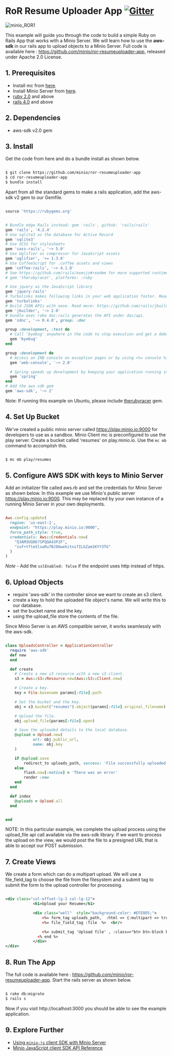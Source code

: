 # RoR Resume Uploader App [![Gitter](https://badges.gitter.im/Join%20Chat.svg)](https://gitter.im/minio/minio?utm_source=badge&utm_medium=badge&utm_campaign=pr-badge&utm_content=badge)

![minio_ROR1](https://github.com/minio/ror-resumeuploader-app/blob/master/docs/screenshots/minio-RoR1.jpg?raw=true)

This example will guide you through the code to build a simple Ruby on Rails App that works with a Minio Server. We will learn how to use the **aws-sdk** in our rails app to upload objects to a Minio Server. Full code is available here : https://github.com/minio/ror-resumeuploader-app, released under Apache 2.0 License.

## 1. Prerequisites

* Install mc  from [here](https://docs.minio.io/docs/minio-client-quickstart-guide).
* Install Minio Server from [here](https://docs.minio.io/docs/minio ).
* [ruby 2.0](https://www.ruby-lang.org/en/documentation/installation/#package-management-systems) and above
* [rails 4.0](http://guides.rubyonrails.org/v4.0/)  and above


## 2. Dependencies

* aws-sdk v2.0 gem

## 3. Install

Get the code from here and do a bundle install as shown below.

```sh

$ git clone https://github.com/minio/ror-resumeuploader-app
$ cd ror-resumeuploader-app
$ bundle install

```

Apart from all the standard gems to make a rails application, add the aws-sdk v2 gem to our Gemfile.

```ruby

source 'https://rubygems.org'


# Bundle edge Rails instead: gem 'rails', github: 'rails/rails'
gem 'rails', '4.2.4'
# Use sqlite3 as the database for Active Record
gem 'sqlite3'
# Use SCSS for stylesheets
gem 'sass-rails', '~> 5.0'
# Use Uglifier as compressor for JavaScript assets
gem 'uglifier', '>= 1.3.0'
# Use CoffeeScript for .coffee assets and views
gem 'coffee-rails', '~> 4.1.0'
# See https://github.com/rails/execjs#readme for more supported runtimes
# gem 'therubyracer', platforms: :ruby

# Use jquery as the JavaScript library
gem 'jquery-rails'
# Turbolinks makes following links in your web application faster. Read more: https://github.com/rails/turbolinks
gem 'turbolinks'
# Build JSON APIs with ease. Read more: https://github.com/rails/jbuilder
gem 'jbuilder', '~> 2.0'
# bundle exec rake doc:rails generates the API under doc/api.
gem 'sdoc', '~> 0.4.0', group: :doc

group :development, :test do
  # Call 'byebug' anywhere in the code to stop execution and get a debugger console
  gem 'byebug'
end

group :development do
  # Access an IRB console on exception pages or by using <%= console %> in views
  gem 'web-console', '~> 2.0'

  # Spring speeds up development by keeping your application running in the background. Read more: https://github.com/rails/spring
  gem 'spring'
end
# Add the aws sdk gem
gem 'aws-sdk', '~> 2'

```

Note: If running this example on Ubuntu, please include [therubyracer](https://github.com/cowboyd/therubyracer) gem.

## 4. Set Up Bucket

We've created a public minio server called https://play.minio.io:9000 for developers to use as a sandbox. Minio Client mc is preconfigured to use the play server. Create a bucket called 'resumes' on play.minio.io. Use the `mc mb` command to accomplish this.

```sh

$ mc mb play/resumes

```

## 5. Configure AWS SDK with keys to Minio Server

Add an initializer file called aws.rb and set the credentials for Minio Server as shown below. In this example we use Minio's public server https://play.minio.io:9000. This may be replaced by your own instance of a running Minio Server in your own deployments.

```ruby

Aws.config.update(
  region: 'us-east-1',
  endpoint: "https://play.minio.io:9000",
  force_path_style: true,
  credentials: Aws::Credentials.new(
    "Q3AM3UQ867SPQQA43P2F",
    "zuf+tfteSlswRu7BJ86wekitnifILbZam1KYY3TG"
  )
)

```

*Note* - Add the `sslEnabled: false` if the endpoint uses http instead of https.

## 6. Upload Objects

* require 'aws-sdk'  in the controller since we want to create an s3 client.
* create a key to hold the uploaded file object's name. We will write this to our database.
* set the bucket name and the key.
* using the upload_file store the contents of the file.

Since Minio Server is an AWS compatible server, it works seamlessly with the aws-sdk.

```ruby

class UploadsController < ApplicationController
  require 'aws-sdk'
  def new
  end

  def create   
    # Create a new s3 resource with a new s3 client.
    s3 = Aws::S3::Resource.new(Aws::S3::Client.new)  

    # Create a key.
    key = File.basename params[:file].path

    # Set the bucket and the key.
    obj = s3.bucket("resumes").object(params[:file].original_filename)

    # Upload the file.
    obj.upload_file(params[:file].open)

    # Save the uploaded details to the local database.
    @upload = Upload.new(
            url: obj.public_url,
            name: obj.key
    )     

    if @upload.save
        redirect_to uploads_path, success: 'File successfully uploaded'
    else
        flash.now[:notice] = 'There was an error'
        render :new
    end
  end

  def index
    @uploads = Upload.all
  end


end

```

NOTE: In this particular example, we complete the upload process using the upload_file api call available via the aws-sdk library. If we want to process the upload on the view, we would post the file to a presigned URL that is able to accept our POST submission.

## 7. Create Views

We create a form which can do a multipart upload. We will use a file_field_tag to choose the file from the filesystem and a submit tag to submit the form to the upload controller for processing.

```xml

<div class="col-offset-lg-2 col-lg-12">
			<h1>Upload your Resume</h1>

			<div class="well"  style="background-color: #EFE0D5;">
				<%= form_tag uploads_path,  :html => {:multipart => true}, enctype: 'multipart/form-data' do %>
			    <%= file_field_tag :file  %>  <br/>

			    <%= submit_tag 'Upload file' , :class=>"btn btn-block btn-danger"  %>
			  <% end %>
			</div>
</div>

```

## 8. Run The App

The full code is available here : https://github.com/minio/ror-resumeuploader-app.  Start the rails server as shown below.

```sh

$ rake db:migrate
$ rails s

```
Now if you visit http://localhost:3000 you should be able to see the example application.

## 9. Explore Further

- [Using `minio-js` client SDK with Minio Server](https://docs.minio.io/docs/javascript-client-quickstart-guide)
- [Minio JavaScript client SDK API Reference](https://docs.minio.io/docs/javascript-client-api-reference)
